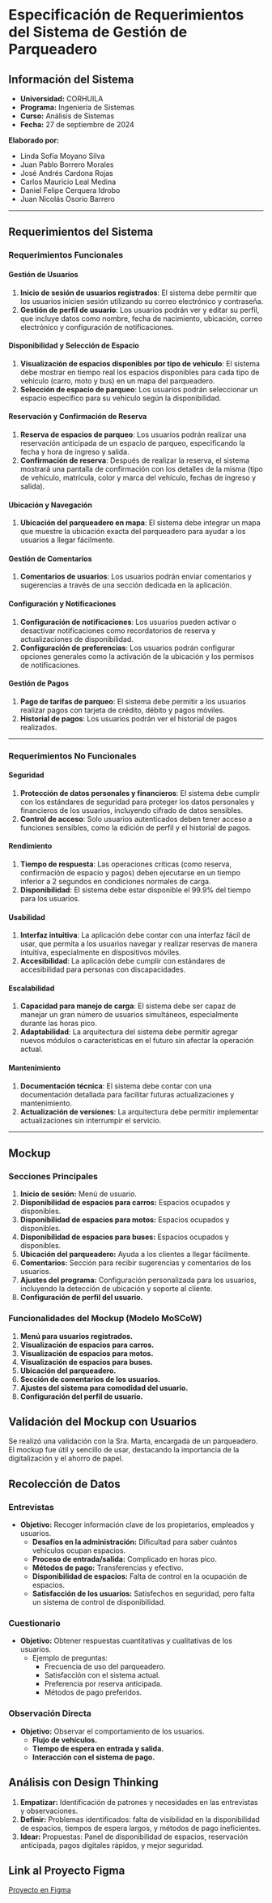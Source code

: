 # Especificación de Requerimientos del Sistema de Gestión de Parqueadero

## Información del Sistema

- **Universidad:** CORHUILA
- **Programa:** Ingeniería de Sistemas
- **Curso:** Análisis de Sistemas
- **Fecha:** 27 de septiembre de 2024

**Elaborado por:**
- Linda Sofía Moyano Silva
- Juan Pablo Borrero Morales
- José Andrés Cardona Rojas
- Carlos Mauricio Leal Medina
- Daniel Felipe Cerquera Idrobo
- Juan Nicolás Osorio Barrero

---

## Requerimientos del Sistema

### Requerimientos Funcionales

#### Gestión de Usuarios
1. **Inicio de sesión de usuarios registrados**: El sistema debe permitir que los usuarios inicien sesión utilizando su correo electrónico y contraseña.
2. **Gestión de perfil de usuario**: Los usuarios podrán ver y editar su perfil, que incluye datos como nombre, fecha de nacimiento, ubicación, correo electrónico y configuración de notificaciones.

#### Disponibilidad y Selección de Espacio
1. **Visualización de espacios disponibles por tipo de vehículo**: El sistema debe mostrar en tiempo real los espacios disponibles para cada tipo de vehículo (carro, moto y bus) en un mapa del parqueadero.
2. **Selección de espacio de parqueo**: Los usuarios podrán seleccionar un espacio específico para su vehículo según la disponibilidad.

#### Reservación y Confirmación de Reserva
1. **Reserva de espacios de parqueo**: Los usuarios podrán realizar una reservación anticipada de un espacio de parqueo, especificando la fecha y hora de ingreso y salida.
2. **Confirmación de reserva**: Después de realizar la reserva, el sistema mostrará una pantalla de confirmación con los detalles de la misma (tipo de vehículo, matrícula, color y marca del vehículo, fechas de ingreso y salida).

#### Ubicación y Navegación
1. **Ubicación del parqueadero en mapa**: El sistema debe integrar un mapa que muestre la ubicación exacta del parqueadero para ayudar a los usuarios a llegar fácilmente.

#### Gestión de Comentarios
1. **Comentarios de usuarios**: Los usuarios podrán enviar comentarios y sugerencias a través de una sección dedicada en la aplicación.

#### Configuración y Notificaciones
1. **Configuración de notificaciones**: Los usuarios pueden activar o desactivar notificaciones como recordatorios de reserva y actualizaciones de disponibilidad.
2. **Configuración de preferencias**: Los usuarios podrán configurar opciones generales como la activación de la ubicación y los permisos de notificaciones.

#### Gestión de Pagos
1. **Pago de tarifas de parqueo**: El sistema debe permitir a los usuarios realizar pagos con tarjeta de crédito, débito y pagos móviles.
2. **Historial de pagos**: Los usuarios podrán ver el historial de pagos realizados.

---

### Requerimientos No Funcionales

#### Seguridad
1. **Protección de datos personales y financieros**: El sistema debe cumplir con los estándares de seguridad para proteger los datos personales y financieros de los usuarios, incluyendo cifrado de datos sensibles.
2. **Control de acceso**: Solo usuarios autenticados deben tener acceso a funciones sensibles, como la edición de perfil y el historial de pagos.

#### Rendimiento
1. **Tiempo de respuesta**: Las operaciones críticas (como reserva, confirmación de espacio y pagos) deben ejecutarse en un tiempo inferior a 2 segundos en condiciones normales de carga.
2. **Disponibilidad**: El sistema debe estar disponible el 99.9% del tiempo para los usuarios.

#### Usabilidad
1. **Interfaz intuitiva**: La aplicación debe contar con una interfaz fácil de usar, que permita a los usuarios navegar y realizar reservas de manera intuitiva, especialmente en dispositivos móviles.
2. **Accesibilidad**: La aplicación debe cumplir con estándares de accesibilidad para personas con discapacidades.

#### Escalabilidad
1. **Capacidad para manejo de carga**: El sistema debe ser capaz de manejar un gran número de usuarios simultáneos, especialmente durante las horas pico.
2. **Adaptabilidad**: La arquitectura del sistema debe permitir agregar nuevos módulos o características en el futuro sin afectar la operación actual.

#### Mantenimiento
1. **Documentación técnica**: El sistema debe contar con una documentación detallada para facilitar futuras actualizaciones y mantenimiento.
2. **Actualización de versiones**: La arquitectura debe permitir implementar actualizaciones sin interrumpir el servicio.

---

## Mockup

### Secciones Principales

1. **Inicio de sesión:** Menú de usuario.
2. **Disponibilidad de espacios para carros:** Espacios ocupados y disponibles.
3. **Disponibilidad de espacios para motos:** Espacios ocupados y disponibles.
4. **Disponibilidad de espacios para buses:** Espacios ocupados y disponibles.
5. **Ubicación del parqueadero:** Ayuda a los clientes a llegar fácilmente.
6. **Comentarios:** Sección para recibir sugerencias y comentarios de los usuarios.
7. **Ajustes del programa:** Configuración personalizada para los usuarios, incluyendo la detección de ubicación y soporte al cliente.
8. **Configuración de perfil del usuario.**

### Funcionalidades del Mockup (Modelo MoSCoW)

1. **Menú para usuarios registrados.**
2. **Visualización de espacios para carros.**
3. **Visualización de espacios para motos.**
4. **Visualización de espacios para buses.**
5. **Ubicación del parqueadero.**
6. **Sección de comentarios de los usuarios.**
7. **Ajustes del sistema para comodidad del usuario.**
8. **Configuración del perfil de usuario.**

## Validación del Mockup con Usuarios

Se realizó una validación con la Sra. Marta, encargada de un parqueadero. El mockup fue útil y sencillo de usar, destacando la importancia de la digitalización y el ahorro de papel.

## Recolección de Datos

### Entrevistas
- **Objetivo:** Recoger información clave de los propietarios, empleados y usuarios.
  - **Desafíos en la administración:** Dificultad para saber cuántos vehículos ocupan espacios.
  - **Proceso de entrada/salida:** Complicado en horas pico.
  - **Métodos de pago:** Transferencias y efectivo.
  - **Disponibilidad de espacios:** Falta de control en la ocupación de espacios.
  - **Satisfacción de los usuarios:** Satisfechos en seguridad, pero falta un sistema de control de disponibilidad.

### Cuestionario
- **Objetivo:** Obtener respuestas cuantitativas y cualitativas de los usuarios.
  - Ejemplo de preguntas:
    - Frecuencia de uso del parqueadero.
    - Satisfacción con el sistema actual.
    - Preferencia por reserva anticipada.
    - Métodos de pago preferidos.

### Observación Directa
- **Objetivo:** Observar el comportamiento de los usuarios.
  - **Flujo de vehículos.**
  - **Tiempo de espera en entrada y salida.**
  - **Interacción con el sistema de pago.**

## Análisis con Design Thinking

1. **Empatizar:** Identificación de patrones y necesidades en las entrevistas y observaciones.
2. **Definir:** Problemas identificados: falta de visibilidad en la disponibilidad de espacios, tiempos de espera largos, y métodos de pago ineficientes.
3. **Idear:** Propuestas: Panel de disponibilidad de espacios, reservación anticipada, pagos digitales rápidos, y mejor seguridad.

## Link al Proyecto Figma
[Proyecto en Figma](https://www.figma.com/design/AXumRPkCXhDl77HCnHNtWM/Figma-project-(app-for-parking-lot)-(Community)?node-id=0-1&t=ieMRxDdxrL6GxMAW-1)
